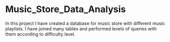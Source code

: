 # Music_Store_Data_Analysis
In this project I have created a database for music store with different music playlists. I have joined many tables and performed levels of queries with them according to difficulty level.

